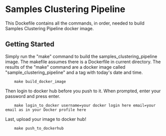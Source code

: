 # Samples Clustering Pipeline
This Dockefile contains all the commands, in order, needed to build Samples Clustering Pipeline docker image.

## Getting Started
Simply run the "make" command to build the samples_clustering_pipeline image. The makefile assumes there is a Dockerfile in current directory. The results of the "make" command are a docker image called "sample_clustering_pipeline" and a tag with today's date and time.
```
    make build_docker_image
```
Then login to docker hub before you push to it. When prompted, enter your password and press enter.
```
    make login_to_docker username=your docker login here email=your email as in your Docker profile here
```
Last, upload your image to docker hub!
```
    make push_to_dockerhub
```

